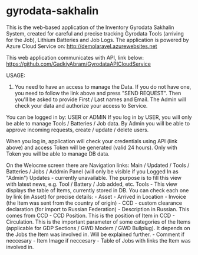 # gyrodata-sakhalin

This is the web-based application of the Inventory Gyrodata Sakhalin System, created for careful and precise tracking Gyrodata Tools (arriving for the Job), Lithium Batteries and Job Logs.
The application is powered by Azure Cloud Service on:
http://demolaravel.azurewebsites.net

This web application communicates with API, link below:
https://github.com/GadkiyAbram/GyrodataAPICloudService

USAGE:
1. You need to have an access to manage the Data. If you do not have one, you need to follow the link above and press "SEND REQUEST".
Then you'll be asked to provide First / Last names and Email. The Admin will check your data and authorize your access to Service.

You can be logged in by: USER or ADMIN
If you log in by USER, you will only be able to manage Tools / Batteries / Job data. 
By Admin you will be able to approve incoming requests, create / update / delete users.

When you log in, application will check your credentials using API (link above) and access Token will be generated (valid 24 hours). Only with Token you will be able to manage DB data.

On the Welocme screen there are Navigation links: Main / Updated / Tools / Batteries / Jobs / Addmin Panel (will only be visible if you Logged In as "Admin")
Updates - currently unavailable. The purpose is to fill this view with latest news, e.g. Tool / Battery / Job added, etc.
Tools - This view displays the table of Items, currently stored in DB. You can check each one by link (in Asset) for precise details:
    - Asset
    - Arrived in Location
    - Invoice (the Item was sent from the country of origin)
    - CCD - custom clearance declaration (for import to Russian Federation)
    - Description in Russian. This comes from CCD
    - CCD Position. This is the position of Item in CCD
    - Circulation. This is the important parameter of some categories of the Items (applicable for GDP Sections / GWD Modem / GWD Bullplug). It depends on the Jobs             the Item was involved in. Will be explained further.
    - Comment if neccesary
    - Item Image if neccesary
    - Table of Jobs with links the Item was involved in.
